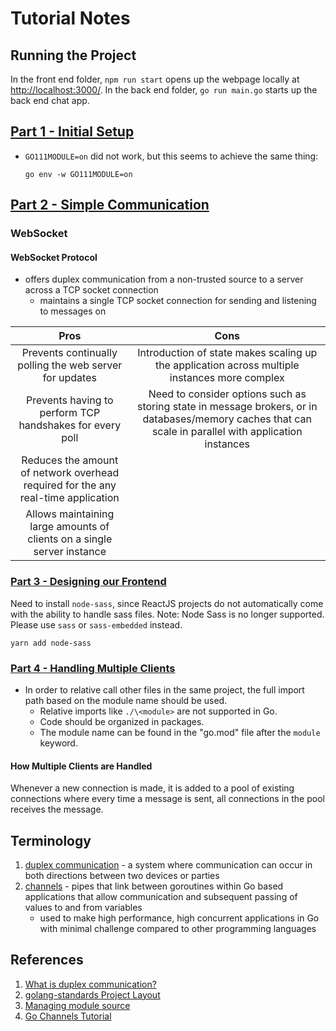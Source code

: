 # Tutorial Notes

## Running the Project

In the front end folder, `npm run start` opens up the webpage locally at [http://localhost:3000/](http://localhost:3000/). In the back end folder, `go run main.go` starts up the back end chat app.

## [Part 1 - Initial Setup](https://tutorialedge.net/projects/chat-system-in-go-and-react/part-1-initial-setup/)

- `GO111MODULE=on` did not work, but this seems to achieve the same thing:

  ```[C++]
  go env -w GO111MODULE=on
  ```

## [Part 2 - Simple Communication](https://tutorialedge.net/projects/chat-system-in-go-and-react/part-2-simple-communication/)

### WebSocket

#### WebSocket Protocol

- offers duplex communication from a non-trusted source to a server across a TCP socket connection
  - maintains a single TCP socket connection for sending and listening to messages on

|                                       Pros                                        |                                                                          Cons                                                                          |
| :-------------------------------------------------------------------------------: | :----------------------------------------------------------------------------------------------------------------------------------------------------: |
|              Prevents continually polling the web server for updates              |                             Introduction of state makes scaling up the application across multiple instances more complex                              |
|             Prevents having to perform TCP handshakes for every poll              | Need to consider options such as storing state in message brokers, or in databases/memory caches that can scale in parallel with application instances |
| Reduces the amount of network overhead required for the any real-time application |                                                                                                                                                        |
|      Allows maintaining large amounts of clients on a single server instance      |                                                                                                                                                        |

### [Part 3 - Designing our Frontend](https://tutorialedge.net/projects/chat-system-in-go-and-react/part-3-designing-our-frontend/)

Need to install `node-sass`, since ReactJS projects do not automatically come with the ability to handle sass files.
Note: Node Sass is no longer supported. Please use `sass` or `sass-embedded` instead.

```[shell]
yarn add node-sass
```

### [Part 4 - Handling Multiple Clients](https://tutorialedge.net/projects/chat-system-in-go-and-react/part-4-handling-multiple-clients/)

- In order to relative call other files in the same project, the full import path based on the module name should be used.
  - Relative imports like `./\<module>` are not supported in Go.
  - Code should be organized in packages.
  - The module name can be found in the "go.mod" file after the `module` keyword.

#### How Multiple Clients are Handled

Whenever a new connection is made, it is added to a pool of existing connections where every time a message is sent, all connections in the pool receives the message.

## Terminology

1. [duplex communication][1] - a system where communication can occur in both directions between two devices or parties
2. [channels][2] - pipes that link between goroutines within Go based applications that allow communication and subsequent passing of values to and from variables
   - used to make high performance, high concurrent applications in Go with minimal challenge compared to other programming languages

## References

1. [What is duplex communication?][1]
2. [golang-standards Project Layout](https://github.com/golang-standards/project-layout)
3. [Managing module source](https://go.dev/doc/modules/managing-source)
4. [Go Channels Tutorial][2]

[1]: https://www.pubnub.com/learn/glossary/duplex-communication/
[2]: https://tutorialedge.net/golang/go-channels-tutorial/
